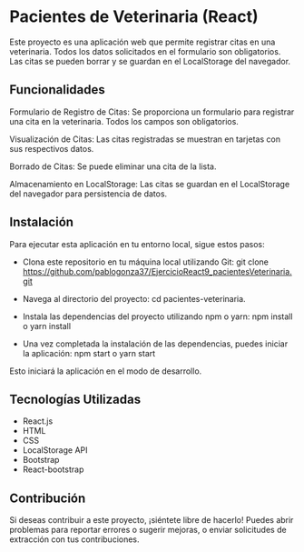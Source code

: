 # Pacientes de Veterinaria (React)
Este proyecto es una aplicación web que permite registrar citas en una veterinaria. Todos los datos solicitados en el formulario son obligatorios. Las citas se pueden borrar y se guardan en el LocalStorage del navegador.

## Funcionalidades
Formulario de Registro de Citas: Se proporciona un formulario para registrar una cita en la veterinaria. Todos los campos son obligatorios.

Visualización de Citas: Las citas registradas se muestran en tarjetas con sus respectivos datos.

Borrado de Citas: Se puede eliminar una cita de la lista.

Almacenamiento en LocalStorage: Las citas se guardan en el LocalStorage del navegador para persistencia de datos.

## Instalación
Para ejecutar esta aplicación en tu entorno local, sigue estos pasos:

- Clona este repositorio en tu máquina local utilizando Git: git clone https://github.com/pablogonza37/EjercicioReact9_pacientesVeterinaria.git

- Navega al directorio del proyecto: cd pacientes-veterinaria.
  
- Instala las dependencias del proyecto utilizando npm o yarn: npm install o yarn install
  
- Una vez completada la instalación de las dependencias, puedes iniciar la aplicación: npm start o yarn start


Esto iniciará la aplicación en el modo de desarrollo. 


## Tecnologías Utilizadas
- React.js
- HTML
- CSS
- LocalStorage API
- Bootstrap
- React-bootstrap

  
## Contribución
Si deseas contribuir a este proyecto, ¡siéntete libre de hacerlo! Puedes abrir problemas para reportar errores o sugerir mejoras, o enviar solicitudes de extracción con tus contribuciones.